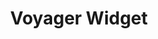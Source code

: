 ---
title: Voyager Widget
sidebar_position: 1
description: Widget to integrate cross-chain swaps on your website
---